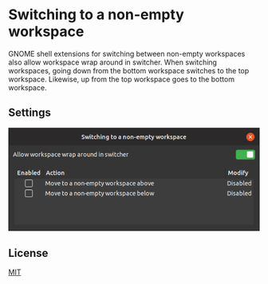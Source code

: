 # Switching to a non-empty workspace
GNOME shell extensions for switching between non-empty workspaces also allow workspace wrap around in switcher.
When switching workspaces, going down from the bottom workspace switches to the top workspace. Likewise,
up from the top workspace goes to the bottom workspace.

## Settings
![Settings screenshot](images/prefs.png)

## License

[MIT](LICENSE)
